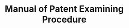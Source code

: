 ---
description: This Manual is published to provide U.S. Patent and Trademark Office
  (USPTO) patent examiners, applicants, attorneys, agents, and representatives of
  applicants with a reference work on the practices and procedures relative to the
  prosecution of patent applications and other proceedings before the USPTO. For example,
  the Manual contains instructions to examiners, as well as other material in the
  nature of information and interpretation, and outlines the current procedures which
  the examiners are required or authorized to follow in appropriate cases in the normal
  examination of a patent application. The Manual does not have the force of law or
  the force of the rules in Title 37 of the Code of Federal Regulations.
last_edit: Fri, 03 Dec 2021 11:01:10 GMT
location: https://www.uspto.gov/web/offices/pac/mpep/
related_projects: {}
shortname: manual_patent_examining
title: Manual of Patent Examining Procedure
uuid: 98efee7f-c66a-4e8d-bb15-d23709698dbd
---